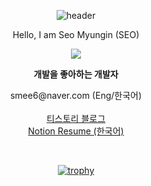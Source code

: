 <div align="center">
  
![header](https://capsule-render.vercel.app/api?type=waving&color=gradient&height=130&animation=fadeIn&section=footer&text=🎮🥊🎧🎨&fontAlign=70)
  
<p align="center">
  <a fontSize="large">Hello, I am Seo Myungin (SEO)</a><br>
  
<a href="http://instagram.com/seomyungin" target="_blank"><img src="https://img.shields.io/badge/seomyungin-E4405F?style=flat-square&logo=Instagram&logoColor=white"/></a>
  
  <b>개발을 좋아하는 개발자</b>
</p>
<p align="center">
smee6@naver.com (Eng/한국어)<br><br>
<a href="https://codegosu.tistory.com/">티스토리 블로그</a><br>
<a href="https://seo93.notion.site/697852d68b4c4075ab49e20333d4df60"> Notion Resume (한국어)</a>
</p>
<br>
  
[![trophy](https://github-profile-trophy.vercel.app/?username=smee6&row=1&column=8)](https://github.com/ryo-ma/github-profile-trophy)
  
<br>
  
</div>
